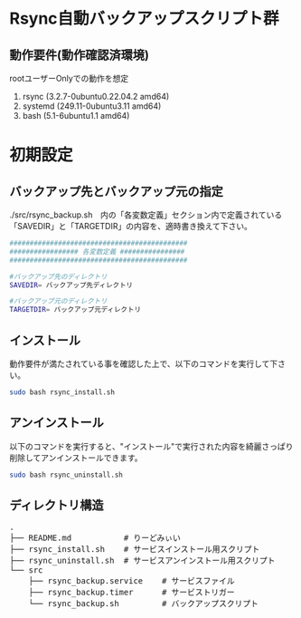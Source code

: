 # Rsync自動バックアップスクリプト群


## 動作要件(動作確認済環境)
rootユーザーOnlyでの動作を想定

1. rsync   (3.2.7-0ubuntu0.22.04.2 amd64)
2. systemd (249.11-0ubuntu3.11 amd64)
3. bash    (5.1-6ubuntu1.1 amd64)

# 初期設定
## バックアップ先とバックアップ元の指定
./src/rsync_backup.sh　内の「各変数定義」セクション内で定義されている「SAVEDIR」と「TARGETDIR」の内容を、適時書き換えて下さい。
```bash
############################################
################# 各変数定義 ################
############################################

#バックアップ先のディレクトリ
SAVEDIR= バックアップ先ディレクトリ

#バックアップ元のディレクトリ
TARGETDIR= バックアップ元ディレクトリ
```

## インストール
動作要件が満たされている事を確認した上で、以下のコマンドを実行して下さい。
```bash
sudo bash rsync_install.sh
```

## アンインストール
以下のコマンドを実行すると、"インストール"で実行された内容を綺麗さっぱり削除してアンインストールできます。
```bash
sudo bash rsync_uninstall.sh
```

## ディレクトリ構造
<pre>
.
├── README.md           # りーどみぃい
├── rsync_install.sh    # サービスインストール用スクリプト
├── rsync_uninstall.sh  # サービスアンインストール用スクリプト
└── src
    ├── rsync_backup.service    # サービスファイル
    ├── rsync_backup.timer      # サービストリガー
    └── rsync_backup.sh         # バックアップスクリプト
</pre>